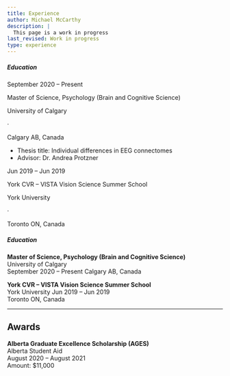 ```yaml
---
title: Experience
author: Michael McCarthy
description: |
  This page is a work in progress
last_revised: Work in progress
type: experience
---
```


<section class="group-content pb3 pb4-ns bt">
    <h5 class="f4 fw7 tracked ttu lh-title mv3">Education</h5>
      <!-- Item 1 -->
      <div class="flex justify-between">
        <div class="w-third pl0-ns">
          <p>September 2020 – Present</p>
        </div>
        <div class="w-two-thirds pl0-ns">
          <p class="b">Master of Science, Psychology (Brain and Cognitive Science)</p>
          <div class="fl w-100">
            <p class="di">University of Calgary</p>
            <p class="di">&middot</p>
            <p class="di">Calgary AB, Canada</p>
          </div>
          <div class="fl w-100">
           <ul class="pl3">
            <li>Thesis title: Individual differences in EEG connectomes</li>
            <li>Advisor: Dr. Andrea Protzner</li>
           </ul>
          </div>
        </div>
      </div>
      <!-- Item 2 -->
      <div class="flex justify-between">
        <div class="w-third pl0-ns">
          <p>Jun 2019 – Jun 2019</p>
        </div>
        <div class="w-two-thirds pl0-ns">
          <p class="b">York CVR – VISTA Vision Science Summer School</p>
          <div class="fl w-100">
            <p class="di">York University</p>
            <p class="di">&middot</p>
            <p class="di">Toronto ON, Canada</p>
          </div>
        </div>
      </div>
</section>

<h5 class="f4 fw7 tracked ttu lh-title mv3 ba bl-0 br-0 bb-0">Education</h5>

<!--
TODO: Decide on the layout for CV items using Tachyons CSS. Once this is
decided then I can create R functions that take a data frame of CV items
as input, and output the correct HTML/CSS code for each item upon knitting.
This is what the {vitae} package does, except it is mainly for PDF output and
doesn't play nice with blogdown. I should use the htmltools package for my
own functions.
-->

__Master of Science, Psychology (Brain and Cognitive Science)__  
University of Calgary  
September 2020 – Present Calgary AB, Canada

__York CVR – VISTA Vision Science Summer School__  
York University 
Jun 2019 – Jun 2019  
Toronto ON, Canada


***

## Awards

__Alberta Graduate Excellence Scholarship (AGES)__  
Alberta Student Aid  
August 2020 – August 2021  
Amount: $11,000
